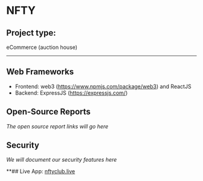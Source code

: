 # NFTY
## Project type: 
eCommerce (auction house)
<hr/>

## Web Frameworks
- Frontend: web3 (https://www.npmjs.com/package/web3) and ReactJS
- Backend: ExpressJS (https://expressjs.com/)

## Open-Source Reports
_The open source report links will go here_

## Security
_We will document our security features here_

**## Live App:
[nftyclub.live](http://nftyclub.live/
)
